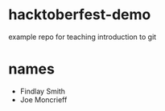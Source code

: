 # hacktoberfest-demo
example repo for teaching introduction to git
# names
- Findlay Smith
- Joe Moncrieff
